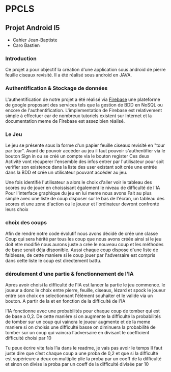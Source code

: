 # PPCLS
## Projet Android I5
- Cahier Jean-Baptiste
- Caro Bastien

### Introduction
Ce projet a pour objectif la création d'une application sous android de pierre feuille ciseaux revisité.
Il a été réalisé sous android en JAVA.


### Authentification & Stockage de données
  L'authentification de notre projet a été réalisé via [Firebase](https://firebase.google.com/) une plateforme de google proposant
  des services tels que la gestion de BDD en NoSQL ou encore de l'authentification. L'implementation de Firebase est relativement simple 
  à effectuer car de nombreux tutoriels existent sur Internet et la documentation meme de Firebase est assez bien réalisé.

### Le Jeu 

Le jeu se présente sous la forme d'un papier feuille ciseaux revisité en "tour par tour".
Avant de pouvoir accéder au jeu il faut pouvoir s'authentifier via le bouton Sign in  ou se créé un compte via le bouton register
Ces deux Activité vont récuperer l'ensemble des infos entrer par l'utilisateur pour soit verifier son existence dans la liste des user existant  soit crée une entrée dans la BDD et crée un utilisateur  pouvant accéder au jeu.

Une fois identifié l'utilisateur a alors le choix d'aller voir le tableau des scores ou de jouer en choissisant également le niveau de difficulté de l'IA
Pour l'interface graphique du jeu en lui meme nous avons Fait au plus simple avec une liste de coup disposer sur le bas de l'écran,  un tableau des scores  et une zone d'action ou le joueur et l'ordinateur devront confronté leurs choix 


### choix des coups
Afin de rendre notre code évolutif nous avons décidé de crée une classe Coup qui sera hérité par tous les coup que nous avons créée ainsi si le jeu doit etre modifié nous aurons juste a crée le nouveau coup et les méthodes de base serait déja disponible. Aussi chaque coup dispose d'une liste de faiblesse, de cette maniere si le coup jouer par l'adversaire est compris dans cette liste le coup est directement battu.

### déroulement d'une partie  & fonctionnement de l'IA 

Apres avoir choisi la difficulté de l'IA est lancer la partie  le jeu commence. le joueur a donc le choix entre pierre, feuille, ciseaux, lézard et spock
le joueur entre son choix en selectionnant l'élément souhaiter et  le valide via un bouton.
A partir de la et en fonction de la difficulté de l'IA 

l'IA fonctionne avec une probabilités pour chaque coup de tomber qui est de base a 0,2. De cette manière si on augmente la difficulté la probabilités de tomber sur un coup qui vaincra le joueur augmente et de la meme maniere si on choisis une difficulté basse  on diminuera la probabilité de tomber sur un coup qui vaincra l'adversaire  en divisant le coefficient difficulté choisi par 10 


Tu peux écrire vite fais l’ia dans le readme, je vais pas avoir le temps
Il faut juste dire que c’est chaque coup a une proba de 0,2 et que si la difficulté est supérieure a deux on multiplie plie la proba par un coeff de la difficulté et sinon on divise la proba par un coeff de la difficulté divisée par 10

